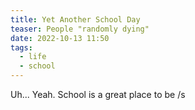 ```yaml
---
title: Yet Another School Day
teaser: People "randomly dying"
date: 2022-10-13 11:50
tags:
  - life
  - school
---
```

Uh... Yeah. School is a great place to be /s